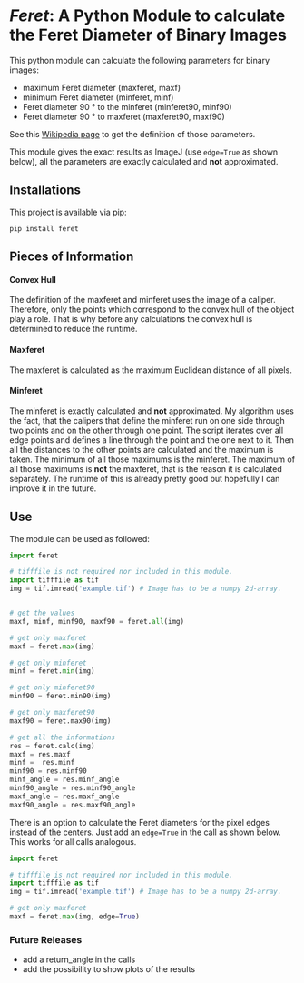 # *Feret*: A Python Module to calculate the Feret Diameter of Binary Images

This python module can calculate the following parameters for binary images:

* maximum Feret diameter (maxferet, maxf)
* minimum Feret diameter (minferet, minf)
* Feret diameter 90 ° to the minferet (minferet90, minf90) 
* Feret diameter 90 ° to maxferet (maxferet90, maxf90) 

See this [Wikipedia page](https://en.wikipedia.org/wiki/Feret_diameter) to get the definition of those parameters.

This module gives the exact results as ImageJ (use `edge=True` as shown below), all the parameters are exactly calculated and **not** approximated.

## Installations
This project is available via pip:

`pip install feret`

## Pieces of Information

#### Convex Hull

The definition of the maxferet and minferet uses the image of a caliper. Therefore, only the points which correspond to the convex hull of the object play a role. That is why before any calculations the convex hull is determined to reduce the runtime.

#### Maxferet
The maxferet is calculated as the maximum Euclidean distance of all pixels.

#### Minferet

The minferet is exactly calculated and **not** approximated. My algorithm uses the fact, that the calipers that define the minferet run on one side through two points and on the other through one point. The script iterates over all edge points and defines a line through the point and the one next to it. Then all the distances to the other points are calculated and the maximum is taken. The minimum of all those maximums is the minferet. The maximum of all those maximums is **not** the maxferet, that is the reason it is calculated separately. The runtime of this is already pretty good but hopefully I can improve it in the future.

## Use
The module can be used as followed:

```python
import feret

# tifffile is not required nor included in this module.
import tifffile as tif
img = tif.imread('example.tif') # Image has to be a numpy 2d-array.


# get the values
maxf, minf, minf90, maxf90 = feret.all(img)

# get only maxferet
maxf = feret.max(img)

# get only minferet
minf = feret.min(img)

# get only minferet90
minf90 = feret.min90(img)

# get only maxferet90
maxf90 = feret.max90(img)

# get all the informations
res = feret.calc(img)
maxf = res.maxf
minf =  res.minf
minf90 = res.minf90
minf_angle = res.minf_angle
minf90_angle = res.minf90_angle
maxf_angle = res.maxf_angle
maxf90_angle = res.maxf90_angle
```

There is an option to calculate the Feret diameters for the pixel edges instead of the centers. Just add an `edge=True` in the call as shown below. This works for all calls analogous.

```python
import feret

# tifffile is not required nor included in this module.
import tifffile as tif
img = tif.imread('example.tif') # Image has to be a numpy 2d-array.

# get only maxferet
maxf = feret.max(img, edge=True)
```

### Future Releases

* add a return_angle in the calls
* add the possibility to show plots of the results
